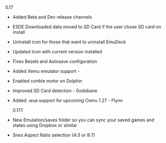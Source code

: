 0.17

- Added Beta and Dev release channels
- ESDE Downloaded data moved to SD Card if the user chose SD card on install
- Uninstall icon for those that want to uninstall EmuDeck
- Updated Icon with current version installed
- Fixes Bezels and Autosave configuration
- Added Xemu emulator support -
- Enabled rumble motor on Dolphin
- Improved SD Card detection - Godsbane
- Added .wua support for upcoming Cemu 1.27 - Flynn

  0.17.1

- New Emulation/saves folder so you can sync your saved games and states using Dropbox or similar
- Snes Aspect Ratio selection (4:3 or 8:7)

